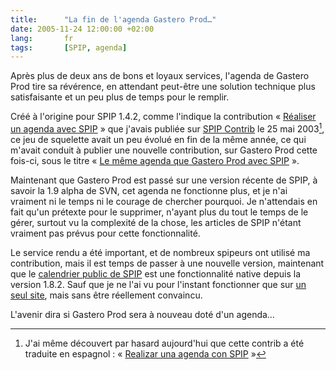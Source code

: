 ```yaml
--- 
title:      "La fin de l'agenda Gastero Prod…" 
date: 2005-11-24 12:00:00 +02:00
lang:       fr 
tags:       [SPIP, agenda]
---
```


Après plus de deux ans de bons et loyaux services, l'agenda de Gastero Prod tire sa révérence, en attendant peut-être une solution technique plus satisfaisante et un peu plus de temps pour le remplir.

Créé à l'origine pour SPIP 1.4.2, comme l'indique la contribution « [Réaliser un agenda avec SPIP](http://www.spip-contrib.net/Realiser-un-agenda-avec-SPIP) » que j'avais publiée sur [SPIP Contrib](http://www.spip-contrib.net/) le 25 mai 2003[^1], ce jeu de squelette avait un peu évolué en fin de la même année, ce qui m'avait conduit à publier une nouvelle contribution, sur Gastero Prod cette fois-ci, sous le titre « [Le même agenda que Gastero Prod avec SPIP](/2003/12/le-meme-agenda-que-gastero-prod-avec-spip.html) ».

Maintenant que Gastero Prod est passé sur une version récente de SPIP, à savoir la 1.9 alpha de SVN, cet agenda ne fonctionne plus, et je n'ai vraiment ni le temps ni le courage de chercher pourquoi. Je n'attendais en fait qu'un prétexte pour le supprimer, n'ayant plus du tout le temps de le gérer, surtout vu la complexité de la chose, les articles de SPIP n'étant vraiment pas prévus pour cette fonctionnalité.

Le service rendu a été important, et de nombreux spipeurs ont utilisé ma contribution, mais il est temps de passer à une nouvelle version, maintenant que le [calendrier public de SPIP](http://www.spip.net/fr_article3182.html) est une fonctionnalité native depuis la version 1.8.2. Sauf que je ne l'ai vu pour l'instant fonctionner que sur [un seul site](http://6v8.gamboni.org/test-aig/agenda.php), mais sans être réellement convaincu.

L'avenir dira si Gastero Prod sera à nouveau doté d'un agenda…


[^1]: J'ai même découvert par hasard aujourd'hui que cette contrib a été traduite en espagnol : « [Realizar una agenda con SPIP](http://www.spip.net/es_article107.html) »
